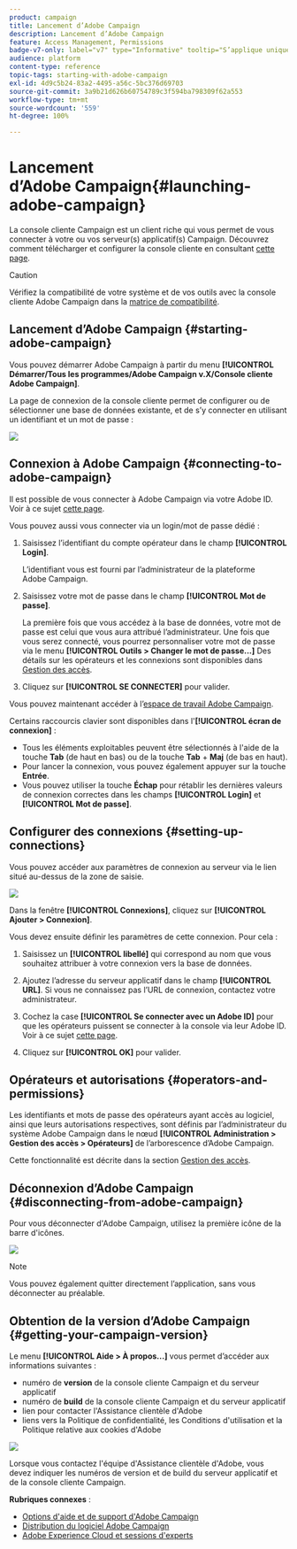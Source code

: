 ```yaml
---
product: campaign
title: Lancement d’Adobe Campaign
description: Lancement d’Adobe Campaign
feature: Access Management, Permissions
badge-v7-only: label="v7" type="Informative" tooltip="S’applique uniquement à Campaign Classic v7"
audience: platform
content-type: reference
topic-tags: starting-with-adobe-campaign
exl-id: 4d9c5b24-83a2-4495-a56c-5bc376d69703
source-git-commit: 3a9b21d626b60754789c3f594ba798309f62a553
workflow-type: tm+mt
source-wordcount: '559'
ht-degree: 100%

---
```


# Lancement d’Adobe Campaign{#launching-adobe-campaign}



La console cliente Campaign est un client riche qui vous permet de vous connecter à votre ou vos serveur(s) applicatif(s) Campaign. Découvrez comment télécharger et configurer la console cliente en consultant [cette page](../../installation/using/installing-the-client-console.md).

>[!CAUTION]
>
>Vérifiez la compatibilité de votre système et de vos outils avec la console cliente Adobe Campaign dans la [matrice de compatibilité](../../rn/using/compatibility-matrix.md#ClientConsoleoperatingsystems).

## Lancement d’Adobe Campaign {#starting-adobe-campaign}

Vous pouvez démarrer Adobe Campaign à partir du menu **[!UICONTROL Démarrer/Tous les programmes/Adobe Campaign v.X/Console cliente Adobe Campaign]**.

La page de connexion de la console cliente permet de configurer ou de sélectionner une base de données existante, et de s’y connecter en utilisant un identifiant et un mot de passe :

![](assets/acc-logon.png)

## Connexion à Adobe Campaign {#connecting-to-adobe-campaign}

Il est possible de vous connecter à Adobe Campaign via votre Adobe ID. Voir à ce sujet [cette page](../../integrations/using/about-adobe-id.md).

Vous pouvez aussi vous connecter via un login/mot de passe dédié :

1. Saisissez l’identifiant du compte opérateur dans le champ **[!UICONTROL Login]**.

   L’identifiant vous est fourni par l’administrateur de la plateforme Adobe Campaign.

1. Saisissez votre mot de passe dans le champ **[!UICONTROL Mot de passe]**.

   La première fois que vous accédez à la base de données, votre mot de passe est celui que vous aura attribué l’administrateur. Une fois que vous serez connecté, vous pourrez personnaliser votre mot de passe via le menu **[!UICONTROL Outils > Changer le mot de passe...]** Des détails sur les opérateurs et les connexions sont disponibles dans [Gestion des accès](../../platform/using/access-management.md).

1. Cliquez sur **[!UICONTROL SE CONNECTER]** pour valider.<!--You can also press the **Enter** key to launch connection.-->

Vous pouvez maintenant accéder à l’[espace de travail Adobe Campaign](../../platform/using/adobe-campaign-workspace.md).

Certains raccourcis clavier sont disponibles dans l&#39;**[!UICONTROL écran de connexion]** :
* Tous les éléments exploitables peuvent être sélectionnés à l&#39;aide de la touche **Tab** (de haut en bas) ou de la touche **Tab** + **Maj** (de bas en haut).
* Pour lancer la connexion, vous pouvez également appuyer sur la touche **Entrée**.
* Vous pouvez utiliser la touche **Échap** pour rétablir les dernières valeurs de connexion correctes dans les champs **[!UICONTROL Login]** et **[!UICONTROL Mot de passe]**.

## Configurer des connexions {#setting-up-connections}

Vous pouvez accéder aux paramètres de connexion au serveur via le lien situé au-dessus de la zone de saisie.

![](assets/s_ncs_user_connections_management.png)

Dans la fenêtre **[!UICONTROL Connexions]**, cliquez sur **[!UICONTROL Ajouter > Connexion]**.

Vous devez ensuite définir les paramètres de cette connexion. Pour cela :

1. Saisissez un **[!UICONTROL libellé]** qui correspond au nom que vous souhaitez attribuer à votre connexion vers la base de données.

1. Ajoutez l’adresse du serveur applicatif dans le champ **[!UICONTROL URL]**. Si vous ne connaissez pas l’URL de connexion, contactez votre administrateur.

1. Cochez la case **[!UICONTROL Se connecter avec un Adobe ID]** pour que les opérateurs puissent se connecter à la console via leur Adobe ID. Voir à ce sujet [cette page](../../integrations/using/about-adobe-id.md).

1. Cliquez sur **[!UICONTROL OK]** pour valider.

## Opérateurs et autorisations {#operators-and-permissions}

Les identifiants et mots de passe des opérateurs ayant accès au logiciel, ainsi que leurs autorisations respectives, sont définis par l’administrateur du système Adobe Campaign dans le nœud **[!UICONTROL Administration > Gestion des accès > Opérateurs]** de l’arborescence d’Adobe Campaign.

Cette fonctionnalité est décrite dans la section [Gestion des accès](../../platform/using/access-management.md).

## Déconnexion d’Adobe Campaign {#disconnecting-from-adobe-campaign}

Pour vous déconnecter d&#39;Adobe Campaign, utilisez la première icône de la barre d&#39;icônes.

![](assets/s_ncs_user_deconnexion.png)

>[!NOTE]
>
>Vous pouvez également quitter directement l’application, sans vous déconnecter au préalable.

## Obtention de la version d’Adobe Campaign {#getting-your-campaign-version}

Le menu **[!UICONTROL Aide > À propos...]** vous permet d’accéder aux informations suivantes :

* numéro de **version** de la console cliente Campaign et du serveur applicatif
* numéro de **build** de la console cliente Campaign et du serveur applicatif
* lien pour contacter l&#39;Assistance clientèle d&#39;Adobe
* liens vers la Politique de confidentialité, les Conditions d&#39;utilisation et la Politique relative aux cookies d&#39;Adobe

![](assets/about-acc.png)

Lorsque vous contactez l&#39;équipe d&#39;Assistance clientèle d&#39;Adobe, vous devez indiquer les numéros de version et de build du serveur applicatif et de la console cliente Campaign.

**Rubriques connexes** :

* [Options d&#39;aide et de support d&#39;Adobe Campaign](../../support.md)
* [Distribution du logiciel Adobe Campaign](https://experience.adobe.com/#/downloads/content/software-distribution/fr/campaign.html)
* [Adobe Experience Cloud et sessions d&#39;experts](https://helpx.adobe.com/fr/enterprise/admin-guide.html/enterprise/using/support-for-experience-cloud.ug.html)
